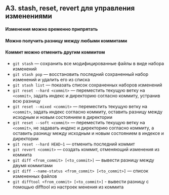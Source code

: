 ## A3. stash, reset, revert для управления изменениями
#### Изменения можно временно припрятать
#### Можно получить разницу между любыми коммитами
#### Коммит можно отменить другим коммитом
- `git stash` — сохранить все модифицированные файлы в виде набора изменений
- `git stash pop` — восстановить последний сохраненный набор изменений и удалить его из списка
- `git stash list` — показать список сохраненных наборов изменений
- `git reset --hard <commit>` — переместить текущую ветку на `<commit>`, задать индекс и директорию согласно коммиту, устранив всю разницу
- `git reset --mixed <commit>` — переместить текущую ветку на `<commit>`, задать индекс согласно коммиту, оставить разницу между исходным и новым состоянием в директории
- `git reset --soft <commit>` — переместить текущую ветку на `<commit>`, не задавать индекс и директорию согласно коммиту, а оставить разницу между исходным и новым состоянием в индексе и директории
- `git reset --hard HEAD~1` — отменить последний коммит
- `git revert <commit>` — создать коммит, отменяющий изменения из коммита
- `git diff <from_commit> [<to_commit>]` — вывести разницу между двумя коммитами
- `git diff --name-status <from_commit> [<to_commit>]` — список измененных файлов
- `git difftool <from_commit> [<to_commit>]` - вывести разницу с помощью difftool из настроек
менения из коммита
